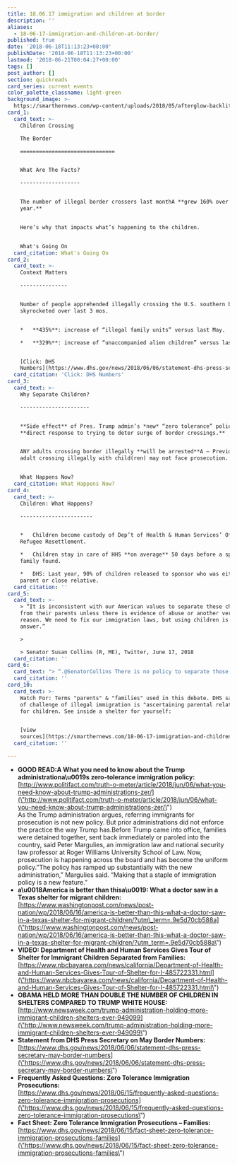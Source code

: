 ```yaml
---
title: 18.06.17 immigration and children at border
description: ''
aliases:
  - 18-06-17-immigration-and-children-at-border/
published: true
date: '2018-06-18T11:13:23+00:00'
publishDate: '2018-06-18T11:13:23+00:00'
lastmod: '2018-06-21T00:04:27+00:00'
tags: []
post_author: []
section: quickreads
card_series: current events
color_palette_classname: light-green
background_image: >-
  https://smarthernews.com/wp-content/uploads/2018/05/afterglow-backlit-barb-wires-735025-scaled.jpg
card_1:
  card_text: >-
    Children Crossing  

    The Border

    ==============================


    What Are The Facts?

    -------------------


    The number of illegal border crossers last monthA **grew 160% over last
    year.**


    Here’s why that impacts what’s happening to the children.


    What's Going On
  card_citation: What's Going On
card_2:
  card_text: >-
    Context Matters

    ---------------


    Number of people apprehended illegally crossing the U.S. southern border
    skyrocketed over last 3 mos.


    *   **435%**: increase of “illegal family units” versus last May.

    *   **329%**: increase of “unaccompanied alien children” versus last May.


    [Click: DHS
    Numbers](https://www.dhs.gov/news/2018/06/06/statement-dhs-press-secretary-may-border-numbers)
  card_citation: 'Click: DHS Numbers'
card_3:
  card_text: >-
    Why Separate Children?

    ----------------------


    **Side effect** of Pres. Trump admin’s *new* “zero tolerance” policy – a
    **direct response to trying to deter surge of border crossings.**


    ANY adults crossing border illegally **will be arrested**A – Previously, an
    adult crossing illegally with child(ren) may not face prosecution.


    What Happens Now?
  card_citation: What Happens Now?
card_4:
  card_text: >-
    Children: What Happens?

    -----------------------


    *   Children become custody of Dep’t of Health & Human Services’ Office of
    Refugee Resettlement.

    *   Children stay in care of HHS **on average** 50 days before a sponsor
    family found.

    *   DHS: Last year, 90% of children released to sponsor who was either a
    parent or close relative.
  card_citation: ''
card_5:
  card_text: >-
    > “It is inconsistent with our American values to separate these children
    from their parents unless there is evidence of abuse or another very good
    reason. We need to fix our immigration laws, but using children is not the
    answer.”

    > 

    > Senator Susan Collins (R, ME), Twitter, June 17, 2018
  card_citation: ''
card_6:
  card_text: "> “.@SenatorCollins There is no policy to separate those seeking asylum at a port of entry. @DHSgov still has a responsibility, however, to ensure the minor is not in danger or being trafficked. We will not look the other way.”n> n> Tyler Houltonax0F, Dep't of Homeland Security spokesman, Twitter, June 17, 2018"
  card_citation: ''
card_10:
  card_text: >-
    Watch For: Terms "parents" & "families" used in this debate. DHS says part
    of challenge of illegal immigration is "ascertaining parental relationship"
    for children. See inside a shelter for yourself:


    [view
    sources](https://smarthernews.com/18-06-17-immigration-and-children-at-border/)
  card_citation: ''

---
```

*   **GOOD READ:A What you need to know about the Trump administrationa\\u0019s zero-tolerance immigration policy:** [http://www.politifact.com/truth-o-meter/article/2018/jun/06/what-you-need-know-about-trump-administrations-zer/](\"http://www.politifact.com/truth-o-meter/article/2018/jun/06/what-you-need-know-about-trump-administrations-zer/\")  
    As the Trump administration argues, referring immigrants for prosecution is not new policy. But prior administrations did not enforce the practice the way Trump has.Before Trump came into office, families were detained together, sent back immediately or paroled into the country, said Peter Margulies, an immigration law and national security law professor at Roger Williams University School of Law. Now, prosecution is happening across the board and has become the uniform policy.”The policy has ramped up substantially with the new administration,” Margulies said. “Making that a staple of immigration policy is a new feature.”
*   **a\\u0018America is better than thisa\\u0019: What a doctor saw in a Texas shelter for migrant children:**  
    [https://www.washingtonpost.com/news/post-nation/wp/2018/06/16/america-is-better-than-this-what-a-doctor-saw-in-a-texas-shelter-for-migrant-children/?utm\_term=.9e5d70cb588a](\"https://www.washingtonpost.com/news/post-nation/wp/2018/06/16/america-is-better-than-this-what-a-doctor-saw-in-a-texas-shelter-for-migrant-children/?utm_term=.9e5d70cb588a\")
*   **VIDEO: Department of Health and Human Services Gives Tour of Shelter for Immigrant Children Separated from Families:** [https://www.nbcbayarea.com/news/california/Department-of-Health-and-Human-Services-Gives-Tour-of-Shelter-for-I-485722331.html](\"https://www.nbcbayarea.com/news/california/Department-of-Health-and-Human-Services-Gives-Tour-of-Shelter-for-I-485722331.html\")
*   **OBAMA HELD MORE THAN DOUBLE THE NUMBER OF CHILDREN IN SHELTERS COMPARED TO TRUMP WHITE HOUSE:**  
    [http://www.newsweek.com/trump-administration-holding-more-immigrant-children-shelters-ever-949099](\"http://www.newsweek.com/trump-administration-holding-more-immigrant-children-shelters-ever-949099\")
*   **Statement from DHS Press Secretary on May Border Numbers:**  
    [https://www.dhs.gov/news/2018/06/06/statement-dhs-press-secretary-may-border-numbers](\"https://www.dhs.gov/news/2018/06/06/statement-dhs-press-secretary-may-border-numbers\")
*   **Frequently Asked Questions: Zero Tolerance Immigration Prosecutions:**  
    [https://www.dhs.gov/news/2018/06/15/frequently-asked-questions-zero-tolerance-immigration-prosecutions](\"https://www.dhs.gov/news/2018/06/15/frequently-asked-questions-zero-tolerance-immigration-prosecutions\")
*   **Fact Sheet: Zero Tolerance Immigration Prosecutions – Families:**  
    [https://www.dhs.gov/news/2018/06/15/fact-sheet-zero-tolerance-immigration-prosecutions-families](\"https://www.dhs.gov/news/2018/06/15/fact-sheet-zero-tolerance-immigration-prosecutions-families\")